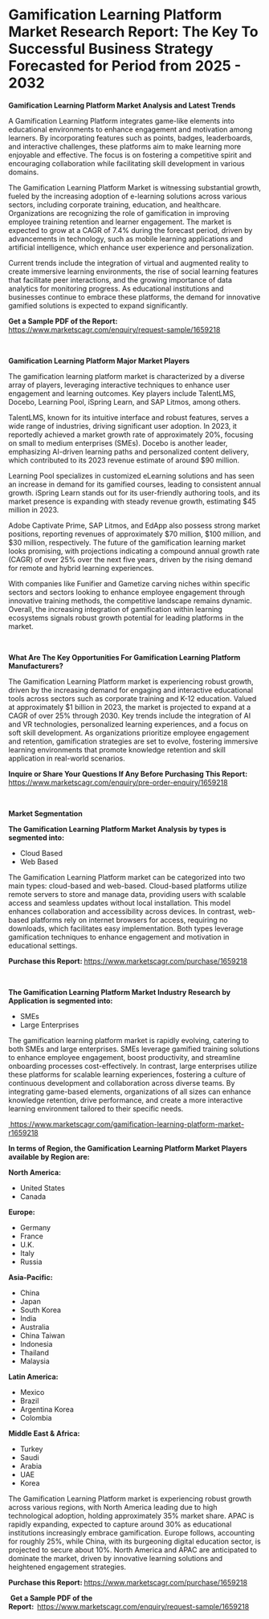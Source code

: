 <p><h1>Gamification Learning Platform Market Research Report: The Key To Successful Business Strategy Forecasted for Period from 2025 - 2032</h1></p><p><strong>Gamification Learning Platform Market Analysis and Latest Trends</strong></p>
<p><p>A Gamification Learning Platform integrates game-like elements into educational environments to enhance engagement and motivation among learners. By incorporating features such as points, badges, leaderboards, and interactive challenges, these platforms aim to make learning more enjoyable and effective. The focus is on fostering a competitive spirit and encouraging collaboration while facilitating skill development in various domains.</p><p>The Gamification Learning Platform Market is witnessing substantial growth, fueled by the increasing adoption of e-learning solutions across various sectors, including corporate training, education, and healthcare. Organizations are recognizing the role of gamification in improving employee training retention and learner engagement. The market is expected to grow at a CAGR of 7.4% during the forecast period, driven by advancements in technology, such as mobile learning applications and artificial intelligence, which enhance user experience and personalization.</p><p>Current trends include the integration of virtual and augmented reality to create immersive learning environments, the rise of social learning features that facilitate peer interactions, and the growing importance of data analytics for monitoring progress. As educational institutions and businesses continue to embrace these platforms, the demand for innovative gamified solutions is expected to expand significantly.</p></p>
<p><strong>Get a Sample PDF of the Report:&nbsp;</strong> <a href="https://www.marketscagr.com/enquiry/request-sample/1659218?utm_campaign=2529&utm_medium=2&utm_source=Github&utm_content=ia&utm_term=20042025&utm_id=gamification-learning-platform">https://www.marketscagr.com/enquiry/request-sample/1659218</a></p>
<p>&nbsp;</p>
<p><strong>Gamification Learning Platform Major Market Players</strong></p>
<p><p>The gamification learning platform market is characterized by a diverse array of players, leveraging interactive techniques to enhance user engagement and learning outcomes. Key players include TalentLMS, Docebo, Learning Pool, iSpring Learn, and SAP Litmos, among others. </p><p>TalentLMS, known for its intuitive interface and robust features, serves a wide range of industries, driving significant user adoption. In 2023, it reportedly achieved a market growth rate of approximately 20%, focusing on small to medium enterprises (SMEs). Docebo is another leader, emphasizing AI-driven learning paths and personalized content delivery, which contributed to its 2023 revenue estimate of around $90 million.</p><p>Learning Pool specializes in customized eLearning solutions and has seen an increase in demand for its gamified courses, leading to consistent annual growth. iSpring Learn stands out for its user-friendly authoring tools, and its market presence is expanding with steady revenue growth, estimating $45 million in 2023.</p><p>Adobe Captivate Prime, SAP Litmos, and EdApp also possess strong market positions, reporting revenues of approximately $70 million, $100 million, and $30 million, respectively. The future of the gamification learning market looks promising, with projections indicating a compound annual growth rate (CAGR) of over 25% over the next five years, driven by the rising demand for remote and hybrid learning experiences.</p><p>With companies like Funifier and Gametize carving niches within specific sectors and sectors looking to enhance employee engagement through innovative training methods, the competitive landscape remains dynamic. Overall, the increasing integration of gamification within learning ecosystems signals robust growth potential for leading platforms in the market.</p></p>
<p>&nbsp;</p>
<p><strong>What Are The Key Opportunities For Gamification Learning Platform Manufacturers?</strong></p>
<p><p>The Gamification Learning Platform market is experiencing robust growth, driven by the increasing demand for engaging and interactive educational tools across sectors such as corporate training and K-12 education. Valued at approximately $1 billion in 2023, the market is projected to expand at a CAGR of over 25% through 2030. Key trends include the integration of AI and VR technologies, personalized learning experiences, and a focus on soft skill development. As organizations prioritize employee engagement and retention, gamification strategies are set to evolve, fostering immersive learning environments that promote knowledge retention and skill application in real-world scenarios.</p></p>
<p><strong>Inquire or Share Your Questions If Any Before Purchasing This Report:</strong> <a href="https://www.marketscagr.com/enquiry/pre-order-enquiry/1659218?utm_campaign=2529&utm_medium=2&utm_source=Github&utm_content=ia&utm_term=20042025&utm_id=gamification-learning-platform">https://www.marketscagr.com/enquiry/pre-order-enquiry/1659218</a></p>
<p>&nbsp;</p>
<p><strong>Market Segmentation</strong></p>
<p><strong>The Gamification Learning Platform Market Analysis by types is segmented into:</strong></p>
<p><ul><li>Cloud Based</li><li>Web Based</li></ul></p>
<p><p>The Gamification Learning Platform market can be categorized into two main types: cloud-based and web-based. Cloud-based platforms utilize remote servers to store and manage data, providing users with scalable access and seamless updates without local installation. This model enhances collaboration and accessibility across devices. In contrast, web-based platforms rely on internet browsers for access, requiring no downloads, which facilitates easy implementation. Both types leverage gamification techniques to enhance engagement and motivation in educational settings.</p></p>
<p><strong>Purchase this Report:&nbsp;</strong><a href="https://www.marketscagr.com/purchase/1659218?utm_campaign=2529&utm_medium=2&utm_source=Github&utm_content=ia&utm_term=20042025&utm_id=gamification-learning-platform">https://www.marketscagr.com/purchase/1659218</a></p>
<p>&nbsp;</p>
<p><strong>The Gamification Learning Platform Market Industry Research by Application is segmented into:</strong></p>
<p><ul><li>SMEs</li><li>Large Enterprises</li></ul></p>
<p><p>The gamification learning platform market is rapidly evolving, catering to both SMEs and large enterprises. SMEs leverage gamified training solutions to enhance employee engagement, boost productivity, and streamline onboarding processes cost-effectively. In contrast, large enterprises utilize these platforms for scalable learning experiences, fostering a culture of continuous development and collaboration across diverse teams. By integrating game-based elements, organizations of all sizes can enhance knowledge retention, drive performance, and create a more interactive learning environment tailored to their specific needs.</p></p>
<p><a href="https://www.marketscagr.com/gamification-learning-platform-market-r1659218?utm_campaign=2529&utm_medium=2&utm_source=Github&utm_content=ia&utm_term=20042025&utm_id=gamification-learning-platform">&nbsp;https://www.marketscagr.com/gamification-learning-platform-market-r1659218</a></p>
<p><strong>In terms of Region, the Gamification Learning Platform Market Players available by Region are:</strong></p>
<p>
    <p> <strong> North America: </strong>
        <ul>
            <li>United States</li>
            <li>Canada</li>
        </ul>
        </p> 
    <p> <strong> Europe: </strong>
        <ul>
            <li>Germany</li>
            <li>France</li>
            <li>U.K.</li>
            <li>Italy</li>
            <li>Russia</li>
        </ul>
        </p> 
    <p> <strong> Asia-Pacific: </strong>
        <ul>
            <li>China</li>
            <li>Japan</li>
            <li>South Korea</li>
            <li>India</li>
            <li>Australia</li>
            <li>China Taiwan</li>
            <li>Indonesia</li>
            <li>Thailand</li>
            <li>Malaysia</li>
        </ul>
        </p> 
    <p> <strong> Latin America: </strong>
        <ul>
            <li>Mexico</li>
            <li>Brazil</li>
            <li>Argentina Korea</li>
            <li>Colombia</li>
        </ul>
        </p> 
    <p> <strong> Middle East & Africa: </strong>
        <ul>
            <li>Turkey</li>
            <li>Saudi</li>
            <li>Arabia</li>
            <li>UAE</li>
            <li>Korea</li>
        </ul>
    </p>
    </p>
<p><p>The Gamification Learning Platform market is experiencing robust growth across various regions, with North America leading due to high technological adoption, holding approximately 35% market share. APAC is rapidly expanding, expected to capture around 30% as educational institutions increasingly embrace gamification. Europe follows, accounting for roughly 25%, while China, with its burgeoning digital education sector, is projected to secure about 10%. North America and APAC are anticipated to dominate the market, driven by innovative learning solutions and heightened engagement strategies.</p></p>
<p><strong>Purchase this Report: </strong><a href="https://www.marketscagr.com/purchase/1659218?utm_campaign=2529&utm_medium=2&utm_source=Github&utm_content=ia&utm_term=20042025&utm_id=gamification-learning-platform">https://www.marketscagr.com/purchase/1659218</a></p>
<p>&nbsp;<strong>Get a Sample PDF of the Report:&nbsp;&nbsp;</strong><a href="https://www.marketscagr.com/enquiry/request-sample/1659218?utm_campaign=2529&utm_medium=2&utm_source=Github&utm_content=ia&utm_term=20042025&utm_id=gamification-learning-platform">https://www.marketscagr.com/enquiry/request-sample/1659218</a></p>
<p><strong></strong></p>
<p><p></p><p></p><p></p></p>